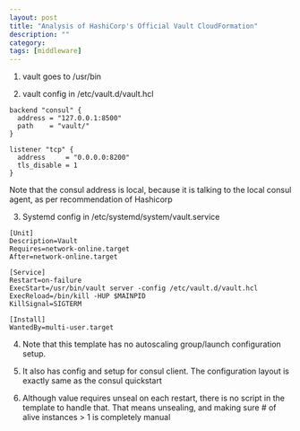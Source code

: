 ```yaml
---
layout: post
title: "Analysis of HashiCorp's Official Vault CloudFormation" 
description: ""
category: 
tags: [middleware]
---
```

1. vault goes to /usr/bin

2. vault config in /etc/vault.d/vault.hcl

```
backend "consul" {
  address = "127.0.0.1:8500"
  path    = "vault/"
}

listener "tcp" {
  address     = "0.0.0.0:8200"
  tls_disable = 1
}
```

Note that the consul address is local, because it is talking to the local consul agent, as per recommendation of Hashicorp 

3. Systemd config in /etc/systemd/system/vault.service

```
[Unit]
Description=Vault
Requires=network-online.target
After=network-online.target

[Service]
Restart=on-failure
ExecStart=/usr/bin/vault server -config /etc/vault.d/vault.hcl
ExecReload=/bin/kill -HUP $MAINPID
KillSignal=SIGTERM

[Install]
WantedBy=multi-user.target
```

4. Note that this template has no autoscaling group/launch configuration setup.

5. It also has config and setup for consul client. The configuration layout is exactly same as the consul quickstart

6. Although value requires unseal on each restart, there is no script in the template to handle that. That means unsealing, and making sure # of alive instances > 1 is completely manual
